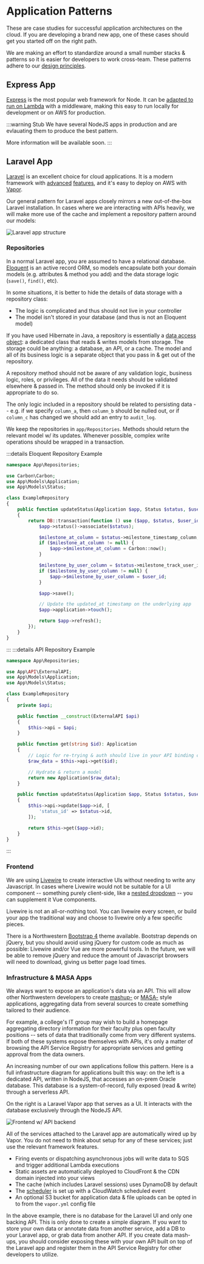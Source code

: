 # Application Patterns
These are case studies for successful application architectures on the cloud. If you are developing a brand new app, one of these cases should get you started off on the right path.

We are making an effort to standardize around a small number stacks & patterns so it is easier for developers to work cross-team. These patterns adhere to our [design principles](./design-principles.md).

## Express App
[Express](https://expressjs.com/) is the most popular web framework for Node. It can be [adapted to run on Lambda](https://github.com/awslabs/aws-serverless-express) with a middleware, making this easy to run locally for development or on AWS for production.

:::warning Stub
We have several NodeJS apps in production and are evlauating them to produce the best pattern. 

More information will be available soon.
:::

## Laravel App
[Laravel](https://laravel.com/) is an excellent choice for cloud applications. It is a modern framework with [advanced](https://laravel.com/docs/7.x/events) [features](https://laravel.com/docs/7.x/broadcasting), and it's easy to deploy on AWS with [Vapor](../infrastructure/vapor.md). 

Our general pattern for Laravel apps closely mirrors a new out-of-the-box Laravel installation. In cases where we are interacting with APIs heavily, we will make more use of the cache and implement a repository pattern around our models:

![Laravel app structure](../assets/laravel-app.png)

### Repositories
In a normal Laravel app, you are assumed to have a relational database. [Eloquent](https://laravel.com/docs/7.x/eloquent) is an active record ORM, so models encapsulate both your domain models (e.g. attributes & method you add) and the data storage logic (`save()`, `find()`, etc).

In some situations, it is better to hide the details of data storage with a repository class:

- The logic is complicated and thus should not live in your controller
- The model isn't stored in your database (and thus is not an Eloquent model)

If you have used Hibernate in Java, a repository is essentially a [data access object](https://en.wikipedia.org/wiki/Data_access_object): a dedicated class that reads & writes models from storage. The storage could be anything: a database, an API, or a cache. The model and all of its business logic is a separate object that you pass in & get out of the repository.

A repository method should not be aware of any validation logic, business logic, roles, or privileges. All of the data it needs should be validated elsewhere & passed in. The method should only be invoked if it is appropriate to do so.

The only logic included in a repository should be related to persisting data -- e.g. if we specify `column_a`, then `column_b` should be nulled out, or if `column_c` has changed we should add an entry to `audit_log`.

We keep the repositories in `app/Repositories`. Methods should return the relevant model w/ its updates. Whenever possible, complex write operations should be wrapped in a transaction.

:::details Eloquent Repository Example
```php
namespace App\Repositories;

use Carbon\Carbon;
use App\Models\Application;
use App\Models\Status;

class ExampleRepository
{
    public function updateStatus(Application $app, Status $status, $user_id = null): Application
    {
        return DB::transaction(function () use ($app, $status, $user_id) {
            $app->status()->associate($status);

            $milestone_at_column = $status->milestone_timestamp_column;
            if ($milestone_at_column != null) {
                $app->$milestone_at_column = Carbon::now();
            }

            $milestone_by_user_column = $status->milestone_track_user_id_column;
            if ($milestone_by_user_column != null) {
                $app->$milestone_by_user_column = $user_id;
            }

            $app->save();

            // Update the updated_at timestamp on the underlying app
            $app->application->touch();

            return $app->refresh();
        });
    }
}
```
:::
:::details API Repository Example
```php
namespace App\Repositories;

use App\API\ExternalAPI;
use App\Models\Application;
use App\Models\Status;

class ExampleRepository
{
    private $api;

    public function __construct(ExternalAPI $api)
    {
        $this->api = $api;
    }

    public function get(string $id): Application
    {
        // Logic for re-trying & auth should live in your API binding class
        $raw_data = $this->api->get($id);

        // Hydrate & return a model
        return new Application($raw_data);
    }

    public function updateStatus(Application $app, Status $status, $user_id = null): Application
    {
        $this->api->update($app->id, [
            'status_id' => $status->id,
        ]);

        return $this->get($app->id);
    }
}
```
:::

### Frontend
We are using [Livewire](https://laravel-livewire.com/) to create interactive UIs without needing to write any Javascript. In cases where Livewire would not be suitable for a UI component -- something purely client-side, like a [nested dropdown](https://vue-treeselect.js.org/#basic-features) -- you can supplement it Vue components. 

Livewire is not an all-or-nothing tool. You can livewire every screen, or build your app the traditional way and choose to livewire only a few specific pieces.

There is a Northwestern [Bootstrap 4](https://getbootstrap.com/) theme available. Bootstrap depends on jQuery, but you should avoid using jQuery for custom code as much as possible: Livewire and/or Vue are more powerful tools. In the future, we will be able to remove jQuery and reduce the amount of Javascript browsers will need to download, giving us better page load times.

### Infrastructure & MASA Apps
We always want to expose an application's data via an API. This will allow other Northwestern developers to create [mashup-](https://en.wikipedia.org/wiki/Mashup_(web_application_hybrid)) or [MASA-](https://www.gartner.com/document/3980382) style applications, aggregating data from several sources to create something tailored to their audience. 

For example, a college's IT group may wish to build a homepage aggregating directory information for their faculty plus open faculty positions -- sets of data that traditionally come from very different systems. If both of these systems expose themselves with APIs, it's only a matter of browsing the API Service Registry for appropriate services and getting approval from the data owners.

An increasing number of our own applications follow this pattern. Here is a full infrastructure diagram for applications built this way: on the left is a dedicated API, written in NodeJS, that accesses an on-prem Oracle database. This database is a system-of-record, fully exposed (read & write) through a serverless API.

On the right is a Laravel Vapor app that serves as a UI. It interacts with the database exclusively through the NodeJS API.

![Frontend w/ API backend](../assets/laravel-infra.png)

All of the services attached to the Laravel app are automatically wired up by Vapor.  You do not need to think about setup for any of these services; just use the relevant framework features.

- Firing events or dispatching asynchronous jobs will write data to SQS and trigger additional Lambda executions
- Static assets are automatically deployed to CloudFront & the CDN domain injected into your views
- The cache (which includes Laravel sessions) uses DynamoDB by default
- The [scheduler](https://laravel.com/docs/7.x/scheduling) is set up with a CloudWatch scheduled event
- An optional S3 bucket for application data & file uploads can be opted in to from the `vapor.yml` config file

In the above example, there is no database for the Laravel UI and only one backing API. This is only done to create a simple diagram. If you want to store your own data or annotate data from another service, add a DB to your Laravel app, or grab data from another API. If you create data mash-ups, you should consider exposing these with your own API built on top of the Laravel app and register them in the API Service Registry for other developers to utilize.
